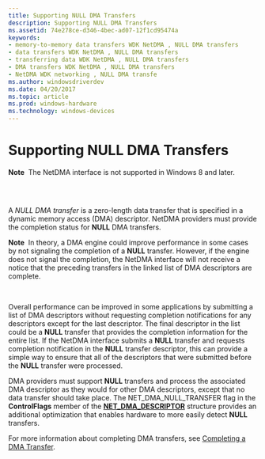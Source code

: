 ```yaml
---
title: Supporting NULL DMA Transfers
description: Supporting NULL DMA Transfers
ms.assetid: 74e278ce-d346-4bec-ad07-12f1cd95474a
keywords:
- memory-to-memory data transfers WDK NetDMA , NULL DMA transfers
- data transfers WDK NetDMA , NULL DMA transfers
- transferring data WDK NetDMA , NULL DMA transfers
- DMA transfers WDK NetDMA , NULL DMA transfers
- NetDMA WDK networking , NULL DMA transfe
ms.author: windowsdriverdev
ms.date: 04/20/2017
ms.topic: article
ms.prod: windows-hardware
ms.technology: windows-devices
---
```


# Supporting NULL DMA Transfers


**Note**  The NetDMA interface is not supported in Windows 8 and later.

 

## <a href="" id="ddk-supporting-null-dma-transfers-ng"></a>


A *NULL DMA transfer* is a zero-length data transfer that is specified in a dynamic memory access (DMA) descriptor. NetDMA providers must provide the completion status for **NULL** DMA transfers.

**Note**  In theory, a DMA engine could improve performance in some cases by not signaling the completion of a **NULL** transfer. However, if the engine does not signal the completion, the NetDMA interface will not receive a notice that the preceding transfers in the linked list of DMA descriptors are complete.

 

Overall performance can be improved in some applications by submitting a list of DMA descriptors without requesting completion notifications for any descriptors except for the last descriptor. The final descriptor in the list could be a **NULL** transfer that provides the completion information for the entire list. If the NetDMA interface submits a **NULL** transfer and requests completion notification in the **NULL** transfer descriptor, this can provide a simple way to ensure that all of the descriptors that were submitted before the **NULL** transfer were processed.

DMA providers must support **NULL** transfers and process the associated DMA descriptor as they would for other DMA descriptors, except that no data transfer should take place. The NET\_DMA\_NULL\_TRANSFER flag in the **ControlFlags** member of the [**NET\_DMA\_DESCRIPTOR**](https://msdn.microsoft.com/library/windows/hardware/ff568734) structure provides an additional optimization that enables hardware to more easily detect **NULL** transfers.

For more information about completing DMA transfers, see [Completing a DMA Transfer](completing-a-dma-transfer.md).

 

 





